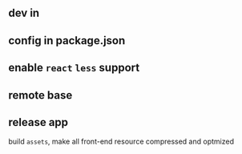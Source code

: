 ## dev in

## config in package.json

## enable  `react` `less` support

## remote base

## release app

build `assets`, make all front-end resource compressed and optmized





